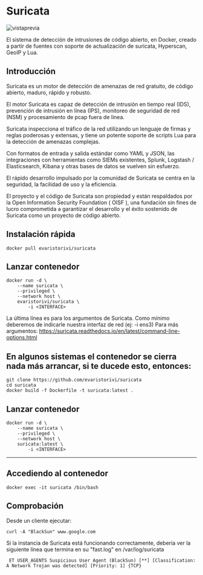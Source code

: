 Suricata
========
<img src="https://i.ibb.co/CJxDn7g/69524480e9c7138de37a53a61d190aa0.gif" alt="vistaprevia" border="0">

El sistema de detección de intrusiones de código abierto, en Docker, creado a partir de fuentes con soporte de actualización de suricata, Hyperscan, GeoIP y Lua.

Introducción
------------
Suricata es un motor de detección de amenazas de red gratuito, de código abierto, maduro, rápido y robusto.

El motor Suricata es capaz de detección de intrusión en tiempo real (IDS), prevención de intrusión en línea (IPS), monitoreo de seguridad de red (NSM) y procesamiento de pcap fuera de línea.

Suricata inspecciona el tráfico de la red utilizando un lenguaje de firmas y reglas poderosas y extensas, y tiene un potente soporte de scripts Lua para la detección de amenazas complejas.

Con formatos de entrada y salida estándar como YAML y JSON, las integraciones con herramientas como SIEMs existentes, Splunk, Logstash / Elasticsearch, Kibana y otras bases de datos se vuelven sin esfuerzo.

El rápido desarrollo impulsado por la comunidad de Suricata se centra en la seguridad, la facilidad de uso y la eficiencia.

El proyecto y el código de Suricata son propiedad y están respaldados por la Open Information Security Foundation ( OISF ), una fundación sin fines de lucro comprometida a garantizar el desarrollo y el éxito sostenido de Suricata como un proyecto de código abierto.

Instalación rápida
------------
```
docker pull evaristorivi/suricata
```

Lanzar contenedor
-----------------
```
docker run -d \
    --name suricata \
    --privileged \
    --network host \
    evaristorivi/suricata \
        -i <INTERFACE>
```
La última línea es para los argumentos de Suricata. Como mínimo deberemos de indicarle nuestra interfaz de red (ej: -i ens3)
Para más argumentos: https://suricata.readthedocs.io/en/latest/command-line-options.html

En algunos sistemas el contenedor se cierra nada más arrancar, si te ducede esto, entonces:
-----------------
```
git clone https://github.com/evaristorivi/suricata
cd suricata
docker build -f Dockerfile -t suricata:latest .
```
Lanzar contenedor
-----------------
```
docker run -d \
    --name suricata \
    --privileged \
    --network host \
    suricata:latest \
        -i <INTERFACE>
```
---------------------------------------------------------------------------------------

Accediendo al contenedor
------------------------
```
docker exec -it suricata /bin/bash
```
Comprobación
------------------------
Desde un cliente ejecutar:
```
curl -A "BlackSun" www.google.com
```
Si la instancia de Suricata está funcionando correctamente, debería ver la siguiente línea que termina en su "fast.log" en /var/log/suricata
```
 ET USER_AGENTS Suspicious User Agent (BlackSun) [**] [Classification: A Network Trojan was detected] [Priority: 1] {TCP} 
```

